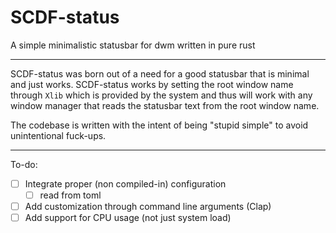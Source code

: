 # SCDF-status

A simple minimalistic statusbar for dwm written in pure rust

---

SCDF-status was born out of a need for a good statusbar that is minimal and just works.
SCDF-status works by setting the root window name through `Xlib` which is provided by the system and thus will work with any window manager that reads the statusbar text from the root window name.

The codebase is written with the intent of being "stupid simple" to avoid unintentional fuck-ups.

---

To-do:

- [ ] Integrate proper (non compiled-in) configuration
   - [ ] read from toml
- [ ] Add customization through command line arguments (Clap)
- [ ] Add support for CPU usage (not just system load)
